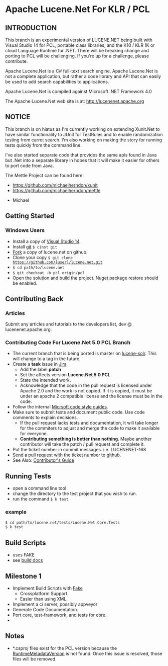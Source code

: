 # Apache Lucene.Net For KLR / PCL

## INTRODUCTION

This branch is an experimental version of LUCENE.NET being built with Visual Studio 14 for PCL, portable class libraries, and the K10 / KLR (K or cloud Language Runtime for .NET.  There will be breaking change and porting to PCL will be challenging. If you're up for a challenge, please contribute. 

Apache Lucene.Net is a C# full-text search engine.  Apache Lucene.Net is not a complete application, 
but rather a code library and API that can easily be used to add search capabilities to applications.

Apache Lucene.Net is compiled against Microsoft .NET Framework 4.0

The Apache Lucene.Net web site is at:
  http://lucenenet.apache.org

## NOTICE
This branch is on hiatus as I'm currently working on extending Xunit.Net to have similar functionality to JUnit for TestRules and to enable randomization testing from carrot search.  I'm also working on making the story for running tests quickly from the command line.  

I've also started separate code that provides the same apis found in Java but .Net into a separate library in hopes that it will make it easier for others to port code from Java.  

The Mettle Project can be found here: 
* https://github.com/michaelherndon/xunit
* https://github.com/michaelherndon/mettle

- Michael

## Getting Started

### Windows Users
 * Install a copy of [Visual Studio 14](http://blogs.msdn.com/b/visualstudio/archive/2014/07/08/visual-studio-14-ctp-2-available.aspx).
 * Install [git](https://chocolatey.org/packages?q=git) <code>$ cinst git</code>
 * [Fork](https://github.com/apache/lucene.net/fork) a copy of lucene.net on github. 
 * Clone your copy <code>$ git clone https://github.com/[user]/lucene.net.git</code>
 * <code>$ cd path/to/lucene.net</code>
 * <code>$ git checkout -b pcl origin/pcl </code>
 * Open the solution and build the project. Nuget package restore should be enabled.

## Contributing Back

### Articles
Submit any articles and tutorials to the developers list, dev @ lucenenet.apache.org.

### Contributing Code For Lucene.Net 5.0 PCL Branch
 * The current branch that is being ported is master on [lucene-solr](https://github.com/apache/lucene-solr). This will change to a tag in the future. 
 * Create a __task__ issue in [Jira](https://issues.apache.org/jira/browse/LUCENENET/) 
    * Add the label __patch__ 
    * Set the affects version __Lucene.Net 5.0 PCL__ 
    * State the intended work. 
 	* Acknowledge that the code in the pull request is licensed under Apache 2.0 and the work is not copied. If it is copied, it must be under an apache 2 compatible license and the license must be in the code.
 * Follow the internal [Micrsoft code style guides](http://blogs.msdn.com/b/brada/archive/2005/01/26/361363.aspx).
 * Make sure to submit tests and document public code. Use code comments to explain decisions. 
   * If the pull request lacks tests and documentation, it will take longer for the commiters to adjust and merge the code to make it available for everyone.
   * __Contributing something is better than nothing__. Maybe another contributor will take the patch / pull request and complete it. 
 * Put the ticket number in commit messages. i.e. LUCENENET-168
 * Send a pull request with the ticket number to [github](https://github.com/apache/lucene.net).
 * See Also: [Contributor's Guide](http://www.apache.org/dev/contributors)
  
## Running Tests

 * open a command line tool
 * change the directory to the test project that you wish to run.
 * run the command <code>$ k test</code>

 ### example

 ```bash
$ cd path/to/lucene.net/tests/Lucene.Net.Core.Tests
$ k test
 ```

## Build Scripts
 * uses FAKE
 * see [build docs](docs/build.md)


## Milestone 1
 * Implement Build Scripts with [Fake](http://fsharp.github.io/FAKE/)
 	* Crossplatform Support.
 	* Easier than using XML.
 * Implement a ci server, possibly appveyor
 * Generate Code Documentation.
 * Port core, test-framework, and tests for core. 
  * 

## Notes

 * *.csproj files exist for the PCL version because the [RuntimeMetadataVersion](http://forums.asp.net/p/1996333/5735820.aspx?Re+NETPortable+profile+throws+a+warning+CS8021+No+value+for+RuntimeMetadataVersion+found+) is not found. Once this issue is resolved, those files will be removed.


